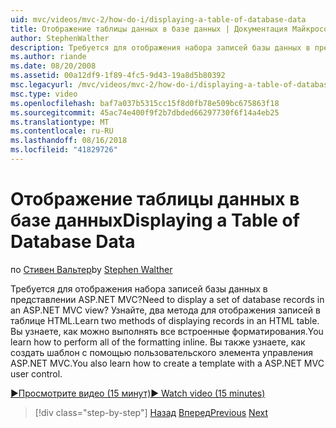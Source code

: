 ```yaml
---
uid: mvc/videos/mvc-2/how-do-i/displaying-a-table-of-database-data
title: Отображение таблицы данных в базе данных | Документация Майкрософт
author: StephenWalther
description: Требуется для отображения набора записей базы данных в представлении ASP.NET MVC? Узнайте, два метода для отображения записей в таблице HTML. Вы узнаете, как можно выполнять все t...
ms.author: riande
ms.date: 08/20/2008
ms.assetid: 00a12df9-1f89-4fc5-9d43-19a8d5b80392
msc.legacyurl: /mvc/videos/mvc-2/how-do-i/displaying-a-table-of-database-data
msc.type: video
ms.openlocfilehash: baf7a037b5315cc15f8d0fb78e509bc675863f18
ms.sourcegitcommit: 45ac74e400f9f2b7dbded66297730f6f14a4eb25
ms.translationtype: MT
ms.contentlocale: ru-RU
ms.lasthandoff: 08/16/2018
ms.locfileid: "41829726"
---
```

<a name="displaying-a-table-of-database-data"></a><span data-ttu-id="91b31-105">Отображение таблицы данных в базе данных</span><span class="sxs-lookup"><span data-stu-id="91b31-105">Displaying a Table of Database Data</span></span>
====================
<span data-ttu-id="91b31-106">по [Стивен Вальтер](https://github.com/StephenWalther)</span><span class="sxs-lookup"><span data-stu-id="91b31-106">by [Stephen Walther](https://github.com/StephenWalther)</span></span>

<span data-ttu-id="91b31-107">Требуется для отображения набора записей базы данных в представлении ASP.NET MVC?</span><span class="sxs-lookup"><span data-stu-id="91b31-107">Need to display a set of database records in an ASP.NET MVC view?</span></span> <span data-ttu-id="91b31-108">Узнайте, два метода для отображения записей в таблице HTML.</span><span class="sxs-lookup"><span data-stu-id="91b31-108">Learn two methods of displaying records in an HTML table.</span></span> <span data-ttu-id="91b31-109">Вы узнаете, как можно выполнять все встроенные форматирования.</span><span class="sxs-lookup"><span data-stu-id="91b31-109">You learn how to perform all of the formatting inline.</span></span> <span data-ttu-id="91b31-110">Вы также узнаете, как создать шаблон с помощью пользовательского элемента управления ASP.NET MVC.</span><span class="sxs-lookup"><span data-stu-id="91b31-110">You also learn how to create a template with a ASP.NET MVC user control.</span></span>

[<span data-ttu-id="91b31-111">&#9654;Просмотрите видео (15 минут)</span><span class="sxs-lookup"><span data-stu-id="91b31-111">&#9654; Watch video (15 minutes)</span></span>](https://channel9.msdn.com/Blogs/ASP-NET-Site-Videos/displaying-a-table-of-database-data)

> [!div class="step-by-step"]
> <span data-ttu-id="91b31-112">[Назад](creating-model-classes-with-linq-to-sql.md)
> [Вперед](what-is-aspnet-mvc-80-minute-technical-video-for-developers-building-nerddinner.md)</span><span class="sxs-lookup"><span data-stu-id="91b31-112">[Previous](creating-model-classes-with-linq-to-sql.md)
[Next](what-is-aspnet-mvc-80-minute-technical-video-for-developers-building-nerddinner.md)</span></span>
